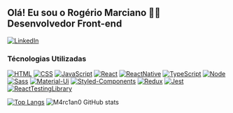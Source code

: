 
## Olá! Eu sou o Rogério Marciano 👋🏼 Desenvolvedor Front-end 

[![LinkedIn](https://img.shields.io/badge/LinkedIn-0077B5?style=for-the-badge&logo=linkedin&logoColor=white)](https://www.linkedin.com/in/rog%C3%A9rio-marciano-385a69221/)

### Técnologias Utilizadas

[![HTML](	https://img.shields.io/badge/HTML5-E34F26?style=for-the-badge&logo=html5&logoColor=white
)]()
[![CSS](https://img.shields.io/badge/CSS3-1572B6?style=for-the-badge&logo=css3&logoColor=white
)]()
[![JavaScript](https://img.shields.io/badge/JavaScript-F7DF1E?style=for-the-badge&logo=javascript&logoColor=black
)]()
[![React](https://img.shields.io/badge/React-20232A?style=for-the-badge&logo=react&logoColor=61DAFB
)]()
[![ReactNative](https://img.shields.io/badge/React_Native-20232A?style=for-the-badge&logo=react&logoColor=61DAFB
)]()
[![TypeScript](https://img.shields.io/badge/TypeScript-007ACC?style=for-the-badge&logo=typescript&logoColor=white
)]()
[![Node](https://img.shields.io/badge/Node.js-43853D?style=for-the-badge&logo=node.js&logoColor=white
)]()
[![Sass](https://img.shields.io/badge/Sass-CC6699?style=for-the-badge&logo=sass&logoColor=white
)]()
[![Material-Ui](https://img.shields.io/badge/Material--UI-0081CB?style=for-the-badge&logo=material-ui&logoColor=white
)]()
[![Styled-Components](https://img.shields.io/badge/styled--components-DB7093?style=for-the-badge&logo=styled-components&logoColor=white
)]()
[![Redux](https://img.shields.io/badge/Redux-593D88?style=for-the-badge&logo=redux&logoColor=white
)]()
[![Jest](https://img.shields.io/badge/Jest-323330?style=for-the-badge&logo=Jest&logoColor=white
)]()
[![ReactTestingLibrary](https://img.shields.io/badge/testing%20library-323330?style=for-the-badge&logo=testing-library&logoColor=red
)]()

[![Top Langs](https://github-readme-stats.vercel.app/api/top-langs/?username=m4rc1an0&layout=tokyonight&langs_count=8&theme=tokyonight)]()
![M4rc1an0 GitHub stats](https://github-readme-stats.vercel.app/api?username=m4rc1an0&show_icons=true&theme=tokyonight)
